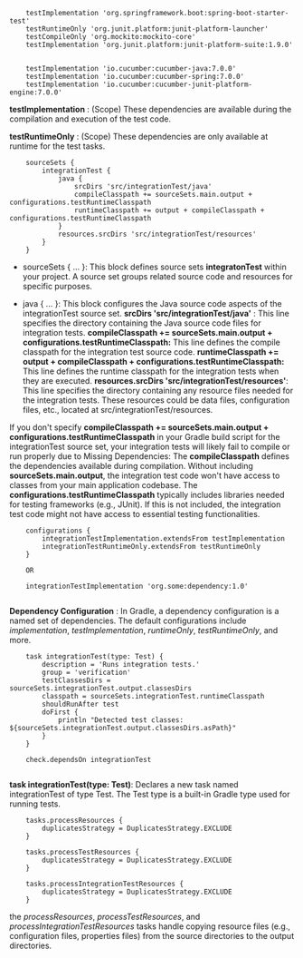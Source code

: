 ```
    testImplementation 'org.springframework.boot:spring-boot-starter-test'
    testRuntimeOnly 'org.junit.platform:junit-platform-launcher'
    testCompileOnly 'org.mockito:mockito-core'
    testImplementation 'org.junit.platform:junit-platform-suite:1.9.0'


    testImplementation 'io.cucumber:cucumber-java:7.0.0'
    testImplementation 'io.cucumber:cucumber-spring:7.0.0'
    testImplementation 'io.cucumber:cucumber-junit-platform-engine:7.0.0'
```

**testImplementation** : (Scope) These dependencies are available during the compilation and execution of the test code.

**testRuntimeOnly** : (Scope) These dependencies are only available at runtime for the test tasks.



```
    sourceSets {
        integrationTest {
            java {
                srcDirs 'src/integrationTest/java'
                compileClasspath += sourceSets.main.output + configurations.testRuntimeClasspath
                runtimeClasspath += output + compileClasspath + configurations.testRuntimeClasspath
            }
            resources.srcDirs 'src/integrationTest/resources'
        }
    }
```

* sourceSets { ... }: This block defines source sets **integratonTest** within your project. 
A source set groups related source code and resources for specific purposes.

* java { ... }: This block configures the Java source code aspects of the integrationTest source set. 
**srcDirs 'src/integrationTest/java'** : This line specifies the directory containing the Java source code files for integration tests.
**compileClasspath += sourceSets.main.output + configurations.testRuntimeClasspath:** This line defines the compile classpath for the integration test source code. 
**runtimeClasspath += output + compileClasspath + configurations.testRuntimeClasspath:** This line defines the runtime classpath for the integration tests when they are executed. 
**resources.srcDirs 'src/integrationTest/resources'**: This line specifies the directory containing any resource files needed for the integration tests. These resources could be data files, configuration files, etc., located at src/integrationTest/resources.

If you don't specify **compileClasspath += sourceSets.main.output + configurations.testRuntimeClasspath** in your Gradle build script for the integrationTest source set, your integration tests will likely fail to compile or run properly due to Missing Dependencies:
The **compileClasspath** defines the dependencies available during compilation.
Without including **sourceSets.main.output**, the integration test code won't have access to classes from your main application codebase.
The **configurations.testRuntimeClasspath** typically includes libraries needed for testing frameworks (e.g., JUnit).
If this is not included, the integration test code might not have access to essential testing functionalities.



```
    configurations {
        integrationTestImplementation.extendsFrom testImplementation
        integrationTestRuntimeOnly.extendsFrom testRuntimeOnly
    }
    
    OR
    
    integrationTestImplementation 'org.some:dependency:1.0'
    
```

**Dependency Configuration** : In Gradle, a dependency configuration is a named set of dependencies. The default configurations include *implementation*, *testImplementation*, *runtimeOnly*, *testRuntimeOnly*, and more.

```
    task integrationTest(type: Test) {
        description = 'Runs integration tests.'
        group = 'verification'
        testClassesDirs = sourceSets.integrationTest.output.classesDirs
        classpath = sourceSets.integrationTest.runtimeClasspath
        shouldRunAfter test
        doFirst {
            println "Detected test classes: ${sourceSets.integrationTest.output.classesDirs.asPath}"
        }
    }
    
    check.dependsOn integrationTest
    
```

**task integrationTest(type: Test)**: Declares a new task named integrationTest of type Test. The Test type is a built-in Gradle type used for running tests.


```
    tasks.processResources {
        duplicatesStrategy = DuplicatesStrategy.EXCLUDE
    }
    
    tasks.processTestResources {
        duplicatesStrategy = DuplicatesStrategy.EXCLUDE
    }
    
    tasks.processIntegrationTestResources {
        duplicatesStrategy = DuplicatesStrategy.EXCLUDE
    } 
```
the *processResources*, *processTestResources*, and *processIntegrationTestResources* tasks handle copying resource files (e.g., configuration files, properties files) from the source directories to the output directories.


